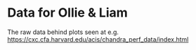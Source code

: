 # Data for Ollie & Liam
The raw data behind plots seen at e.g. https://cxc.cfa.harvard.edu/acis/chandra_perf_data/index.html

